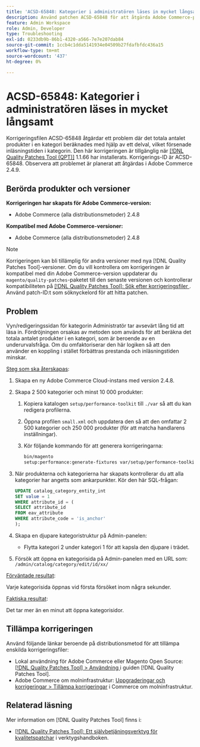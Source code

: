 ```yaml
---
title: 'ACSD-65848: Kategorier i administratören läses in mycket långsamt'
description: Använd patchen ACSD-65848 för att åtgärda Adobe Commerce-problemet där det totala antalet produkter i en kategori beräknades med hjälp av ett delval, som försenade inläsningstiden i kategorin.
feature: Admin Workspace
role: Admin, Developer
type: Troubleshooting
exl-id: 0233db9b-86b1-4320-a566-7e7e207dab84
source-git-commit: 1ccb4c1dda5141934e04509b27fdafbfdc436a15
workflow-type: tm+mt
source-wordcount: '437'
ht-degree: 0%

---
```


# ACSD-65848: Kategorier i administratören läses in mycket långsamt

Korrigeringsfilen ACSD-65848 åtgärdar ett problem där det totala antalet produkter i en kategori beräknades med hjälp av ett delval, vilket försenade inläsningstiden i kategorin. Den här korrigeringen är tillgänglig när [[!DNL Quality Patches Tool (QPT)]](/help/tools/quality-patches-tool/quality-patches-tool-to-self-serve-quality-patches.md) 1.1.66 har installerats. Korrigerings-ID är ACSD-65848. Observera att problemet är planerat att åtgärdas i Adobe Commerce 2.4.9.

## Berörda produkter och versioner

**Korrigeringen har skapats för Adobe Commerce-version:**

* Adobe Commerce (alla distributionsmetoder) 2.4.8

**Kompatibel med Adobe Commerce-versioner:**

* Adobe Commerce (alla distributionsmetoder) 2.4.8

>[!NOTE]
>
>Korrigeringen kan bli tillämplig för andra versioner med nya [!DNL Quality Patches Tool]-versioner. Om du vill kontrollera om korrigeringen är kompatibel med din Adobe Commerce-version uppdaterar du `magento/quality-patches`-paketet till den senaste versionen och kontrollerar kompatibiliteten på [[!DNL Quality Patches Tool]: Sök efter korrigeringsfiler ](https://experienceleague.adobe.com/tools/commerce-quality-patches/index.html). Använd patch-ID:t som söknyckelord för att hitta patchen.

## Problem

Vyn/redigeringssidan för kategorin Administratör tar avsevärt lång tid att läsa in. Fördröjningen orsakas av metoden som används för att beräkna det totala antalet produkter i en kategori, som är beroende av en underurvalsfråga. Om du omfaktoriserar den här logiken så att den använder en koppling i stället förbättras prestanda och inläsningstiden minskar.

<u>Steg som ska återskapas</u>:

1. Skapa en ny Adobe Commerce Cloud-instans med version 2.4.8.
1. Skapa 2 500 kategorier och minst 10 000 produkter:
   1. Kopiera katalogen `setup/performance-toolkit` till `./var` så att du kan redigera profilerna.
   1. Öppna profilen `small.xml` och uppdatera den så att den omfattar 2 500 kategorier och 250 000 produkter (för att matcha handlarens inställningar).
   1. Kör följande kommando för att generera korrigeringarna:

      ```bash
      bin/magento 
      setup:performance:generate-fixtures var/setup/performance-toolkit/profiles/ce/small.xml
      ```

1. När produkterna och kategorierna har skapats kontrollerar du att alla kategorier har angetts som ankarpunkter. Kör den här SQL-frågan:

   ```sql
   UPDATE catalog_category_entity_int 
   SET value = 1 
   WHERE attribute_id = (
   SELECT attribute_id 
   FROM eav_attribute 
   WHERE attribute_code = 'is_anchor'
   );
   ```

1. Skapa en djupare kategoristruktur på Admin-panelen:
   * Flytta kategori 2 under kategori 1 för att kapsla den djupare i trädet.
1. Försök att öppna en kategorisida på Admin-panelen med en URL som:
   ```/admin/catalog/category/edit/id/xx/```

<u>Förväntade resultat</u>:

Varje kategorisida öppnas vid första försöket inom några sekunder.

<u>Faktiska resultat</u>:

Det tar mer än en minut att öppna kategorisidor.

## Tillämpa korrigeringen

Använd följande länkar beroende på distributionsmetod för att tillämpa enskilda korrigeringsfiler:

* Lokal användning för Adobe Commerce eller Magento Open Source: [[!DNL Quality Patches Tool] > Användning ](/help/tools/quality-patches-tool/usage.md) i guiden [!DNL Quality Patches Tool].
* Adobe Commerce om molninfrastruktur: [Uppgraderingar och korrigeringar > Tillämpa korrigeringar](https://experienceleague.adobe.com/docs/commerce-cloud-service/user-guide/develop/upgrade/apply-patches.html) i Commerce om molninfrastruktur.

## Relaterad läsning

Mer information om [!DNL Quality Patches Tool] finns i:

* [[!DNL Quality Patches Tool]: Ett självbetjäningsverktyg för kvalitetspatchar](/help/tools/quality-patches-tool/quality-patches-tool-to-self-serve-quality-patches.md) i verktygshandboken.
